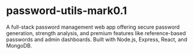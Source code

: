 # password-utils-mark0.1
A full-stack password management web app offering secure password generation, strength analysis, and premium features like reference-based passwords and admin dashboards. Built with Node.js, Express, React, and MongoDB.
